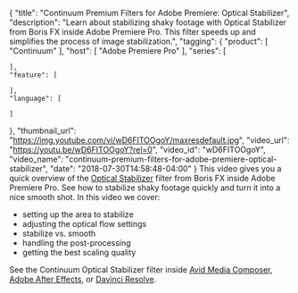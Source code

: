 {
  "title": "Continuum Premium Filters for Adobe Premiere: Optical Stabilizer",
  "description": "Learn about stabilizing shaky footage with Optical Stabilizer from Boris FX inside Adobe Premiere Pro. This filter speeds up and simplifies the process of image stabilization.",
  "tagging": {
    "product": [
      "Continuum"
    ],
    "host": [
      "Adobe Premiere Pro"
    ],
    "series": [

    ],
    "feature": [

    ],
    "language": [

    ]
  },
  "thumbnail_url": "https://img.youtube.com/vi/wD6FITOOgoY/maxresdefault.jpg",
  "video_url": "https://youtu.be/wD6FITOOgoY?rel=0",
  "video_id": "wD6FITOOgoY",
  "video_name": "continuum-premium-filters-for-adobe-premiere-optical-stabilizer",
  "date": "2018-07-30T14:58:48-04:00"
}
This video gives you a quick overview of the [Optical Stabilizer](/products/continuum-filters/optical-stabilizer/) filter from Boris FX inside Adobe Premiere Pro. See how to stabilize shaky footage quickly and turn it into a nice smooth shot. In this video we cover:

* setting up the area to stabilize
* adjusting the optical flow settings
* stabilize vs. smooth
* handling the post-processing
* getting the best scaling quality

See the Continuum Optical Stabilizer filter inside [Avid Media Composer](/videos/optical-stabilizer-filter-for-avid-media-composer/), [Adobe After Effects](/videos/optical-stabilizer-filter-for-adobe-after-effects/), or [Davinci Resolve](/videos/continuum-premium-filters-for-blackmagic-davinci-resolve-optical-stabilizer/).
